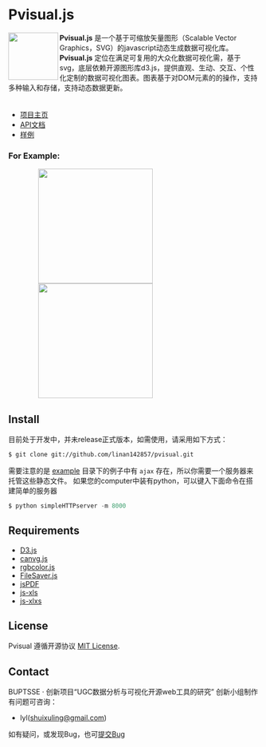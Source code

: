 # Pvisual.js
<a href="http://pvisualjs.sinaapp.com/"><img src="http://pvisualjs.sinaapp.com/logo.png" align="left" width="100px" height="95px"></a>**Pvisual.js** 是一个基于可缩放矢量图形（Scalable Vector Graphics，SVG）的javascript动态生成数据可视化库。**Pvisual.js**   定位在满足可复用的大众化数据可视化需，基于svg，底层依赖开源图形库d3.js，提供直观、生动、交互、个性化定制的数据可视化图表。图表基于对DOM元素的的操作，支持多种输入和存储，支持动态数据更新。  
　
- [项目主页](http://pvisualjs.sinaapp.com)
- [API文档](http://pvisualjs.sinaapp.com/api.html)
- [样例](http://pvisualjs.sinaapp.com/example.html)  


### For Example:
<img src="http://pvisualjs.sinaapp.com/img/main-page-graph.png" align="left" width="230px" height="230px" hspace="60px"/>
<img src="http://pvisualjs.sinaapp.com/img/main-page-chord.png" width="230px" height="230px" hspace="60px"/>


## Install
目前处于开发中，并未release正式版本，如需使用，请采用如下方式：
```bash
$ git clone git://github.com/linan142857/pvisual.git
```
需要注意的是 [example](https://github.com/linan142857/pvisual/tree/master/example) 目录下的例子中有 `ajax` 存在，所以你需要一个服务器来托管这些静态文件。
如果您的computer中装有python，可以键入下面命令在搭建简单的服务器
```python
$ python simpleHTTPserver -m 8000 
```

## Requirements
- [D3.js]("https://github.com/mbostock/d3")
- [canvg.js](http://code.google.com/p/canvg/)
- [rgbcolor.js](http://www.phpied.com/rgb-color-parser-in-javascript/)
- [FileSaver.js](https://github.com/eligrey/FileSaver.js)
- [jsPDF](https://github.com/MrRio/jsPDF)
- [js-xls](https://github.com/SheetJS/js-xls)
- [js-xlxs](https://github.com/SheetJS/js-xlxs)

## License
Pvisual 遵循开源协议 [MIT License](https://github.com/linan142857/pvisual/blob/master/LICENSE).

## Contact
BUPTSSE · 创新项目“UGC数据分析与可视化开源web工具的研究” 创新小组制作
有问题可咨询：  
- lyl(shuixuling@gmail.com) 

如有疑问，或发现Bug，也可[提交Bug](https://github.com/linan142857/pviuals/issues/new)
